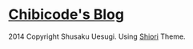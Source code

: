 # [Chibicode's Blog](http://chibicode.com)

2014 Copyright Shusaku Uesugi. Using [Shiori](http://ellekasai.github.io/shiori) Theme.
